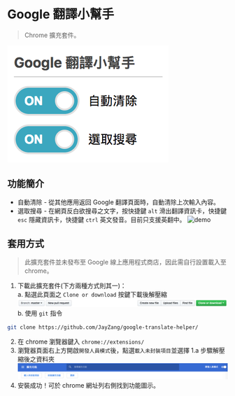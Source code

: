 # Google 翻譯小幫手
> Chrome 擴充套件。

![sample](./asset/sample.png)

## 功能簡介
* 自動清除 - 從其他應用返回 Google 翻譯頁面時，自動清除上次輸入內容。
* 選取搜尋 - 在網頁反白欲搜尋之文字，按快捷鍵 `alt` 滑出翻譯資訊卡，快捷鍵 `esc` 隱藏資訊卡，快捷鍵 `ctrl` 英文發音。目前只支援英翻中。
![demo](./asset/demo-select-query.gif)

## 套用方式
> 此擴充套件並未發布至 Google 線上應用程式商店，因此需自行設置載入至 chrome。

1. 下載此擴充套件(下方兩種方式則其一)：  
  a. 點選此頁面之 `Clone or download` 按鍵下載後解壓縮
  ![clone-or-download](./asset/clone-or-download.png)  
  b. 使用 `git` 指令
  ```bash
  git clone https://github.com/JayZang/google-translate-helper/
  ```  
2. 在 chrome 瀏覽器鍵入 `chrome://extensions/`
3. 瀏覽器頁面右上方開啟`開發人員模式`後，點選`載入未封裝項目`並選擇 1.a 步驟解壓縮後之資料夾
  ![insert-package](./asset/insert-package.png)
4. 安裝成功！可於 chrome 網址列右側找到功能圖示。
